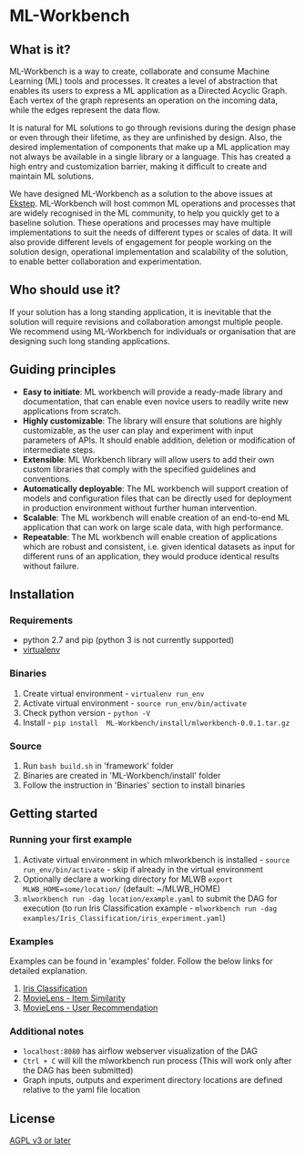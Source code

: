 # ML-Workbench

## What is it?
ML-Workbench is a way to create, collaborate and consume Machine Learning (ML) tools and processes. It creates a level of abstraction that enables its users to express a ML application as a Directed Acyclic Graph. Each vertex of the graph represents an operation on the incoming data, while the edges represent the data flow.

It is natural for ML solutions to go through revisions during the design phase or even through their lifetime, as they are unfinished by design. Also, the desired implementation of components that make up a ML application may not always be available in a single library or a language. This has created a high entry and customization barrier, making it difficult to create and maintain ML solutions.

We have designed ML-Workbench as a solution to the above issues at [Ekstep](https://ekstep.org/). ML-Workbench will host common ML operations and processes that are widely recognised in the ML community, to help you quickly get to a baseline solution. These operations and processes may have multiple implementations to suit the needs of different types or scales of data. It will also provide different levels of engagement for people working on the solution design, operational implementation and scalability of the solution, to enable better collaboration and experimentation.

## Who should use it?
If your solution has a long standing application, it is inevitable that the solution will require revisions and collaboration amongst multiple people. We recommend using ML-Workbench for individuals or organisation that are designing such long standing applications.

## Guiding principles
* **Easy to initiate**: ML workbench will provide a ready-made library and documentation, that can enable even novice users to readily write new applications from scratch. 
* **Highly customizable**: The library will ensure that solutions are highly customizable, as the user can play and experiment with input parameters of APIs. It should enable addition, deletion or modification of intermediate steps.
* **Extensible**: ML Workbench library will allow users to add their own custom libraries that comply with the specified guidelines and conventions.
* **Automatically deployable**: The ML workbench will support creation of models and configuration files that can be directly used for deployment in production environment without further human intervention.
* **Scalable**: The ML workbench will enable creation of an end-to-end ML application that can work on large scale data, with high performance.
* **Repeatable**: The ML workbench will enable creation of applications which are robust and consistent, i.e. given identical datasets as input for different runs of an application, they would produce identical results without failure.

## Installation

### Requirements
- python 2.7 and pip (python 3 is not currently supported)
- [virtualenv](https://virtualenv.pypa.io/en/stable/installation/)

### Binaries
1. Create virtual environment - `virtualenv run_env`
2. Activate virtual environment - `source run_env/bin/activate`
3. Check python version - `python -V`
4. Install - `pip install  ML-Workbench/install/mlworkbench-0.0.1.tar.gz`

### Source
1. Run `bash build.sh` in 'framework' folder
2. Binaries are created in 'ML-Workbench/install' folder
3. Follow the instruction in 'Binaries' section to install binaries

## Getting started

### Running your first example
1. Activate virtual environment in which mlworkbench is installed - `source run_env/bin/activate` - skip if already in the virtual environment
2. Optionally declare a working directory for MLWB  `export MLWB_HOME=some/location/` (default: ~/MLWB_HOME)
3. `mlworkbench run -dag location/example.yaml` to submit the DAG for execution (to run Iris Classification example -  `mlworkbench run -dag examples/Iris_Classification/iris_experiment.yaml`)


### Examples
Examples can be found in 'examples' folder. Follow the below links for detailed explanation.

1. [Iris Classification](https://github.com/ekstep/ML-Workbench/wiki/Tutorial-1:-Iris-Classification)
2. [MovieLens - Item Similarity](https://github.com/ekstep/ML-Workbench/wiki/Tutorial-2:-MovieLens---Item-Item-Similarity)
3. [MovieLens - User Recommendation](https://github.com/ekstep/ML-Workbench/wiki/Tutorial-3:-MovieLens---User-Recommendation)


### Additional notes
+ `localhost:8080` has airflow webserver visualization of the DAG
+ `Ctrl + C` will kill the mlworkbench run process (This will work only after the DAG has been submitted)  
+ Graph inputs, outputs and experiment directory locations are defined relative to the yaml file location

## License

[AGPL v3 or later](LICENCE)



